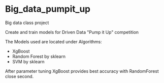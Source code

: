 # Big_data_pumpit_up
Big data class project

Create and train models for Driven Data "Pump it Up" competition

The Models used are located under Algorithms:
- XgBoost
- Random Forest by sklearn
- SVM by sklearn

After parameter tuning XgBoost provides best accuracy with RandomForest close second.  
